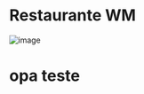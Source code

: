 <h1>Restaurante WM</h1>

![image](https://github.com/user-attachments/assets/7b7d9ca2-3da8-4452-80e3-92fbe474513d)

<h1>opa teste</h1>
